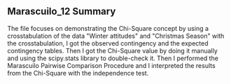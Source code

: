 ## Marascuilo_12 Summary
The file focuses on demonstrating the Chi-Square concept by using a crosstabulation of the data "Winter attitudes" and "Christmas Season"
with the crosstabulation, I got the observed contingency and the expected contingency tables. Then I got the Chi-Square value by doing it manually and using the scipy.stats library to double-check it. 
Then I performed the  Marascuilo Pairwise Comparison Procedure and I interpreted the results from the Chi-Square with the independence test. 
